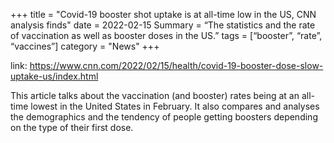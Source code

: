 +++
title = "Covid-19 booster shot uptake is at all-time low in the US, CNN analysis finds"
date = 2022-02-15
Summary = “The statistics and the rate of vaccination as well as booster doses in the US.”
tags = [“booster”, “rate”, “vaccines”]
category = "News"
+++

link: https://www.cnn.com/2022/02/15/health/covid-19-booster-dose-slow-uptake-us/index.html


This article talks about the vaccination (and booster) rates being at an all-time lowest in the United States in February. It also compares and analyses the demographics and the tendency of people getting boosters depending on the type of their first dose.
